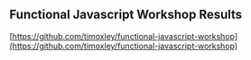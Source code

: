 ## Functional Javascript Workshop Results

[https://github.com/timoxley/functional-javascript-workshop](https://github.com/timoxley/functional-javascript-workshop)
